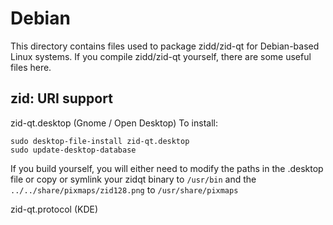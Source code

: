 
Debian
====================
This directory contains files used to package zidd/zid-qt
for Debian-based Linux systems. If you compile zidd/zid-qt yourself, there are some useful files here.

## zid: URI support ##


zid-qt.desktop  (Gnome / Open Desktop)
To install:

	sudo desktop-file-install zid-qt.desktop
	sudo update-desktop-database

If you build yourself, you will either need to modify the paths in
the .desktop file or copy or symlink your zidqt binary to `/usr/bin`
and the `../../share/pixmaps/zid128.png` to `/usr/share/pixmaps`

zid-qt.protocol (KDE)

